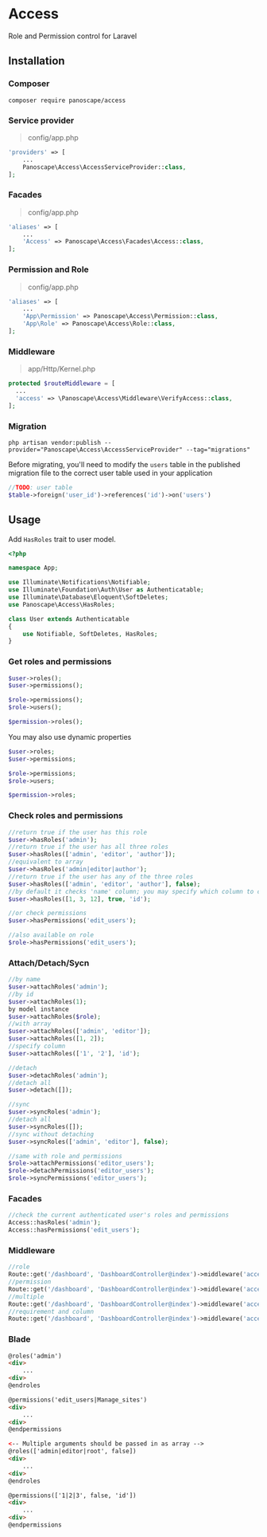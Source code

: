 # Access
Role and Permission control for Laravel

## Installation

### Composer

```shell
composer require panoscape/access
```

### Service provider

> config/app.php

```php
'providers' => [
    ...
    Panoscape\Access\AccessServiceProvider::class,
];
```

### Facades

> config/app.php

```php
'aliases' => [
    ...
    'Access' => Panoscape\Access\Facades\Access::class,
];
```

### Permission and Role

> config/app.php

```php
'aliases' => [
    ...
    'App\Permission' => Panoscape\Access\Permission::class,
    'App\Role' => Panoscape\Access\Role::class,
];
```

### Middleware

> app/Http/Kernel.php

```php
protected $routeMiddleware = [
  ...
  'access' => \Panoscape\Access\Middleware\VerifyAccess::class,
];
```

### Migration

```shell
php artisan vendor:publish --provider="Panoscape\Access\AccessServiceProvider" --tag="migrations"
```

Before migrating, you'll need to modify the `users` table in the published migration file to the correct user table used in your application

```php
//TODO: user table
$table->foreign('user_id')->references('id')->on('users')
```

## Usage

Add `HasRoles` trait to user model.

```php
<?php

namespace App;

use Illuminate\Notifications\Notifiable;
use Illuminate\Foundation\Auth\User as Authenticatable;
use Illuminate\Database\Eloquent\SoftDeletes;
use Panoscape\Access\HasRoles;

class User extends Authenticatable
{
    use Notifiable, SoftDeletes, HasRoles;
}
```

### Get roles and permissions

```php
$user->roles();
$user->permissions();

$role->permissions();
$role->users();

$permission->roles();
```

You may also use dynamic properties

```php
$user->roles;
$user->permissions;

$role->permissions;
$role->users;

$permission->roles;
```

### Check roles and permissions

```php
//return true if the user has this role
$user->hasRoles('admin');
//return true if the user has all three roles
$user->hasRoles(['admin', 'editor', 'author']);
//equivalent to array
$user->hasRoles('admin|editor|author');
//return true if the user has any of the three roles
$user->hasRoles(['admin', 'editor', 'author'], false);
//by default it checks 'name' column; you may specify which column to check
$user->hasRoles([1, 3, 12], true, 'id');

//or check permissions
$user->hasPermissions('edit_users');

//also available on role
$role->hasPermissions('edit_users');
```

### Attach/Detach/Sycn

```php
//by name
$user->attachRoles('admin');
//by id
$user->attachRoles(1);
by model instance
$user->attachRoles($role);
//with array
$user->attachRoles(['admin', 'editor']);
$user->attachRoles([1, 2]);
//specify column
$user->attachRoles(['1', '2'], 'id');

//detach
$user->detachRoles('admin');
//detach all
$user->detach([]);

//sync
$user->syncRoles('admin');
//detach all
$user->syncRoles([]);
//sync without detaching
$user->syncRoles(['admin', 'editor'], false);

//same with role and permissions
$role->attachPermissions('editor_users');
$role->detachPermissions('editor_users');
$role->syncPermissions('editor_users');

```

### Facades

```php
//check the current authenticated user's roles and permissions
Access::hasRoles('admin');
Access::hasPermissions('edit_users');
```

### Middleware

```php
//role
Route::get('/dashboard', 'DashboardController@index')->middleware('access:role,admin');
//permission
Route::get('/dashboard', 'DashboardController@index')->middleware('access:permission,edit_users');
//multiple
Route::get('/dashboard', 'DashboardController@index')->middleware('access:permission,edit_users|manage_sites');
//requirement and column
Route::get('/dashboard', 'DashboardController@index')->middleware('access:permission,1|3,false,id');
```

### Blade

```html
@roles('admin')
<div>
    ...
<div>
@endroles

@permissions('edit_users|Manage_sites')
<div>
    ...
<div>
@endpermissions

<-- Multiple arguments should be passed in as array -->
@roles(['admin|editor|root', false])
<div>
    ...
<div>
@endroles

@permissions(['1|2|3', false, 'id'])
<div>
    ...
<div>
@endpermissions
```
